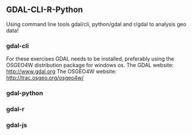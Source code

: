 ## GDAL-CLI-R-Python
Using command line tools gdal/cli, python/gdal and r/gdal to analysis geo data!

### gdal-cli
For these exercises GDAL needs to be installed, preferably using the OSGEO4W distribution package for windows os.
The GDAL website: http://www.gdal.org
The OSGEO4W website: http://trac.osgeo.org/osgeo4w/
### gdal-python

### gdal-r

### gdal-js




